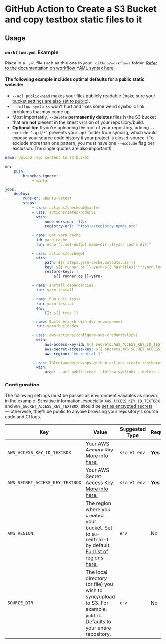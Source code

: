# GitHub Action to Create a S3 Bucket and copy testbox static files to it

## Usage

### `workflow.yml` Example

Place in a `.yml` file such as this one in your `.github/workflows` folder. [Refer to the documentation on workflow YAML syntax here.](https://help.github.com/en/articles/workflow-syntax-for-github-actions)

#### The following example includes optimal defaults for a public static website:

- `--acl public-read` makes your files publicly readable (make sure your [bucket settings are also set to public](https://docs.aws.amazon.com/AmazonS3/latest/dev/WebsiteAccessPermissionsReqd.html)).
- `--follow-symlinks` won't hurt and fixes some weird symbolic link problems that may come up.
- Most importantly, `--delete` **permanently deletes** files in the S3 bucket that are **not** present in the latest version of your repository/build.
- **Optional tip:** If you're uploading the root of your repository, adding `--exclude '.git/*'` prevents your `.git` folder from syncing, which would expose your source code history if your project is closed-source. (To exclude more than one pattern, you must have one `--exclude` flag per exclusion. The single quotes are also important!)

```yaml
name: Upload repo content to S3 bucket

on:
    push:
        branches-ignore:
            - master

jobs:
    deploy:
        runs-on: ubuntu-latest
        steps:
            - uses: actions/checkout@master
            - uses: actions/setup-node@v1
              with:
                  node-version: '12.x'
                  registry-url: 'https://registry.npmjs.org'

            - name: Get yarn cache
              id: yarn-cache
              run: echo "::set-output name=dir::$(yarn cache dir)"

            - uses: actions/cache@v1
              with:
                  path: ${{ steps.yarn-cache.outputs.dir }}
                  key: ${{ runner.os }}-yarn-${{ hashFiles('**/yarn.lock') }}
                  restore-keys: |
                      ${{ runner.os }}-yarn-

            - name: Install dependencies
              run: yarn install

            - name: Run unit tests
              run: yarn test:ci
              env:
                  CI: ${{ true }}

            - name: Build branch with dev environment
              run: yarn build:dev

            - uses: aws-actions/configure-aws-credentials@v1
              with:
                  aws-access-key-id: ${{ secrets.AWS_ACCESS_KEY_ID_TESTBOX }}
                  aws-secret-access-key: ${{ secrets.AWS_SECRET_ACCESS_KEY_TESTBOX }}
                  aws-region: 'eu-central-1'

            - uses: Talentwunder/devops-github-actions-create-testboxes@v2
              with:
                  args: --acl public-read --follow-symlinks --delete --exclude '.git/*'


```


### Configuration

The following settings must be passed as environment variables as shown in the example. Sensitive information, especially `AWS_ACCESS_KEY_ID_TEXTBOX` and `AWS_SECRET_ACCESS_KEY_TEXTBOX`, should be [set as encrypted secrets](https://help.github.com/en/articles/virtual-environments-for-github-actions#creating-and-using-secrets-encrypted-variables) — otherwise, they'll be public to anyone browsing your repository's source code and CI logs.

| Key | Value | Suggested Type | Required | Default |
| ------------- | ------------- | ------------- | ------------- | ------------- |
| `AWS_ACCESS_KEY_ID_TEXTBOX` | Your AWS Access Key. [More info here.](https://docs.aws.amazon.com/general/latest/gr/managing-aws-access-keys.html) | `secret env` | **Yes** | N/A |
| `AWS_SECRET_ACCESS_KEY_TEXTBOX` | Your AWS Secret Access Key. [More info here.](https://docs.aws.amazon.com/general/latest/gr/managing-aws-access-keys.html) | `secret env` | **Yes** | N/A |
| `AWS_REGION` | The region where you created your bucket. Set to `eu-central-1` by default. [Full list of regions here.](https://docs.aws.amazon.com/AWSEC2/latest/UserGuide/using-regions-availability-zones.html#concepts-available-regions) | `env` | No | `eu-central-1` |
| `SOURCE_DIR` | The local directory (or file) you wish to sync/upload to S3. For example, `public`. Defaults to your entire repository. | `env` | No | `./` (root of cloned repository) |
